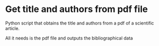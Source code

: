 # Get title and authors from pdf file

Python script that obtains the title and authors from a pdf of a scientific article.

All it needs is the pdf file and outputs the bibliographical data

